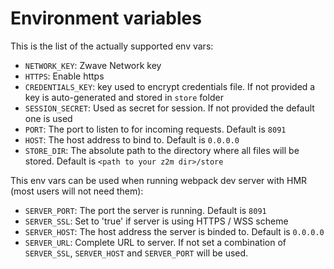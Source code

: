 # Environment variables

This is the list of the actually supported env vars:

- `NETWORK_KEY`: Zwave Network key
- `HTTPS`: Enable https
- `CREDENTIALS_KEY`: key used to encrypt credentials file. If not provided a key is auto-generated and stored in `store` folder
- `SESSION_SECRET`: Used as secret for session. If not provided the default one is used
- `PORT`: The port to listen to for incoming requests. Default is `8091`
- `HOST`: The host address to bind to. Default is `0.0.0.0`
- `STORE_DIR`: The absolute path to the directory where all files will be stored. Default is `<path to your z2m dir>/store`

This env vars can be used when running webpack dev server with HMR (most users will not need them):

- `SERVER_PORT`: The port the server is running. Default is `8091`
- `SERVER_SSL`: Set to 'true' if server is using HTTPS / WSS scheme
- `SERVER_HOST`: The host address the server is binded to. Default is `0.0.0.0`
- `SERVER_URL`: Complete URL to server. If not set a combination of `SERVER_SSL`, `SERVER_HOST` and `SERVER_PORT` will be used.
